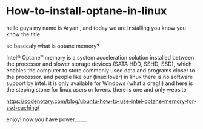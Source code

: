 # How-to-install-optane-in-linux
hello guys my name is Aryan , and today we are installing you know you know the title

so basecaly what is optane memory?

Intel® Optane™ memory is a system acceleration solution installed between the processor and slower storage devices (SATA HDD, SSHD, SSD), which enables the computer to store commonly used data and programs closer to the processor.
and people like our (linux lover) in linux there is no software support by intel.
it is only available for Windows (what a drag!!)
and here is the steping stone for linux users or lovers. there is one and only website

https://codenotary.com/blog/ubuntu-how-to-use-intel-optane-memory-for-ssd-caching/

enjoy!
now you have power........
